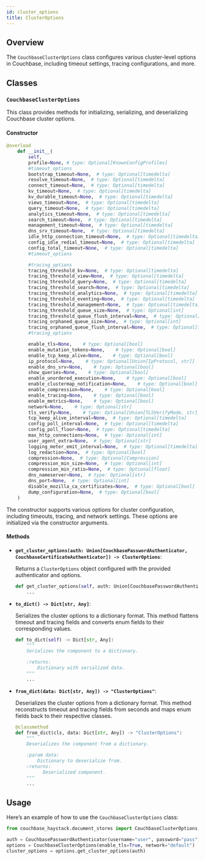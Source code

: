```yaml
---
id: cluster_options
title: ClusterOptions
---
```


## Overview

The `CouchbaseClusterOptions` class configures various cluster-level options in Couchbase, including timeout settings, tracing configurations, and more.

## Classes

### `CouchbaseClusterOptions`

This class provides methods for initializing, serializing, and deserializing Couchbase cluster options.

#### Constructor

```python
@overload
    def __init__(
        self,
        profile=None, # type: Optional[KnownConfigProfiles]
        #timeout_options
        bootstrap_timeout=None,  # type: Optional[timedelta]
        resolve_timeout=None,  # type: Optional[timedelta]
        connect_timeout=None,  # type: Optional[timedelta]
        kv_timeout=None,  # type: Optional[timedelta]
        kv_durable_timeout=None,  # type: Optional[timedelta]
        views_timeout=None,  # type: Optional[timedelta]
        query_timeout=None,  # type: Optional[timedelta]
        analytics_timeout=None,  # type: Optional[timedelta]
        search_timeout=None,  # type: Optional[timedelta]
        management_timeout=None,  # type: Optional[timedelta]
        dns_srv_timeout=None,  # type: Optional[timedelta]
        idle_http_connection_timeout=None,  # type: Optional[timedelta]
        config_idle_redial_timeout=None,  # type: Optional[timedelta]
        config_total_timeout=None,  # type: Optional[timedelta]
        #timeout_options

        #tracing_options
        tracing_threshold_kv=None,  # type: Optional[timedelta]
        tracing_threshold_view=None,  # type: Optional[timedelta]
        tracing_threshold_query=None,  # type: Optional[timedelta]
        tracing_threshold_search=None,  # type: Optional[timedelta]
        tracing_threshold_analytics=None,  # type: Optional[timedelta]
        tracing_threshold_eventing=None,  # type: Optional[timedelta]
        tracing_threshold_management=None,  # type: Optional[timedelta]
        tracing_threshold_queue_size=None,  # type: Optional[int]
        tracing_threshold_queue_flush_interval=None,  # type: Optional[timedelta]
        tracing_orphaned_queue_size=None,  # type: Optional[int]
        tracing_orphaned_queue_flush_interval=None,  # type: Optional[timedelta]
        #tracing_options

        enable_tls=None,    # type: Optional[bool]
        enable_mutation_tokens=None,    # type: Optional[bool]
        enable_tcp_keep_alive=None,    # type: Optional[bool]
        ip_protocol=None,    # type: Optional[Union[IpProtocol, str]]
        enable_dns_srv=None,    # type: Optional[bool]
        show_queries=None,    # type: Optional[bool]
        enable_unordered_execution=None,    # type: Optional[bool]
        enable_clustermap_notification=None,    # type: Optional[bool]
        enable_compression=None,    # type: Optional[bool]
        enable_tracing=None,    # type: Optional[bool]
        enable_metrics=None,    # type: Optional[bool]
        network=None,    # type: Optional[str]
        tls_verify=None,    # type: Optional[Union[TLSVerifyMode, str]]
        tcp_keep_alive_interval=None,  # type: Optional[timedelta]
        config_poll_interval=None,  # type: Optional[timedelta]
        config_poll_floor=None,  # type: Optional[timedelta]
        max_http_connections=None,  # type: Optional[int]
        user_agent_extra=None,  # type: Optional[str]
        logging_meter_emit_interval=None,  # type: Optional[timedelta]
        log_redaction=None,  # type: Optional[bool]
        compression=None,  # type: Optional[Compression]
        compression_min_size=None,  # type: Optional[int]
        compression_min_ratio=None,  # type: Optional[float]
        dns_nameserver=None,  # type: Optional[str]
        dns_port=None,  # type: Optional[int]
        disable_mozilla_ca_certificates=None,  # type: Optional[bool]
        dump_configuration=None,  # type: Optional[bool]
    )
```

The constructor supports various options for cluster configuration, including timeouts, tracing, and network settings. These options are initialized via the constructor arguments.

#### Methods

- **`get_cluster_options(auth: Union[CouchbasePasswordAuthenticator, CouchbaseCertificateAuthenticator]) -> ClusterOptions`**: 

  Returns a `ClusterOptions` object configured with the provided authenticator and options.

  ```python
  def get_cluster_options(self, auth: Union[CouchbasePasswordAuthenticator | CouchbaseCertificateAuthenticator]) -> "ClusterOptions":
      ...
  ```

- **`to_dict() -> Dict[str, Any]`**: 

  Serializes the cluster options to a dictionary format. This method flattens timeout and tracing fields and converts enum fields to their corresponding values.

  ```python
  def to_dict(self) -> Dict[str, Any]:
      """
      Serializes the component to a dictionary.
  
      :returns:
          Dictionary with serialized data.
      """
      ...
  ```

- **`from_dict(data: Dict[str, Any]) -> "ClusterOptions"`**: 

  Deserializes the cluster options from a dictionary format. This method reconstructs timeout and tracing fields from seconds and maps enum fields back to their respective classes.

  ```python
  @classmethod
  def from_dict(cls, data: Dict[str, Any]) -> "ClusterOptions":
      """
      Deserializes the component from a dictionary.
  
      :param data:
          Dictionary to deserialize from.
      :returns:
            Deserialized component.
      """
      ...
  ```

## Usage

Here’s an example of how to use the `CouchbaseClusterOptions` class:

```python
from couchbase_haystack.document_stores import CouchbaseClusterOptions, CouchbasePasswordAuthenticator

auth = CouchbasePasswordAuthenticator(username="user", password="pass")
options = CouchbaseClusterOptions(enable_tls=True, network="default")
cluster_options = options.get_cluster_options(auth)
```